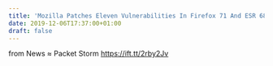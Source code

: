 ```yaml
---
title: 'Mozilla Patches Eleven Vulnerabilities In Firefox 71 And ESR 68.3'
date: 2019-12-06T17:37:00+01:00
draft: false
---
```


  
  
from News ≈ Packet Storm https://ift.tt/2rby2Jv